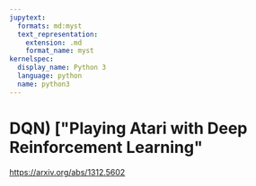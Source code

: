 ```yaml
---
jupytext:
  formats: md:myst
  text_representation:
    extension: .md
    format_name: myst
kernelspec:
  display_name: Python 3
  language: python
  name: python3
---
```


# DQN) ["Playing Atari with Deep Reinforcement Learning"

https://arxiv.org/abs/1312.5602